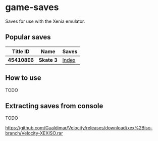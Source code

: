 # game-saves
Saves for use with the Xenia emulator.

## Popular saves
Title ID     | Name                 | Saves
--------     | ----                 | -----
**454108E6** | **Skate 3**          | [Index](https://github.com/xenia-canary/game-saves/raw/master/saves/454108E6%20-%20Skate%203/README.md)

## How to use
TODO

## Extracting saves from console
TODO

https://github.com/Gualdimar/Velocity/releases/download/xex%2Biso-branch/Velocity-XEXISO.rar
